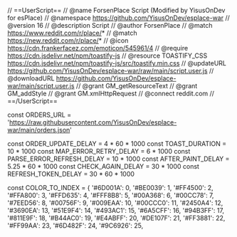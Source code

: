 // ==UserScript==
// @name         ForsenPlace Script (Modified by YisusOnDev for esPlace)
// @namespace    https://github.com/YisusOnDev/esplace-war
// @version      16
// @description  Script 
// @author       ForsenPlace
// @match        https://www.reddit.com/r/place/*
// @match        https://new.reddit.com/r/place/*
// @icon         https://cdn.frankerfacez.com/emoticon/545961/4
// @require	     https://cdn.jsdelivr.net/npm/toastify-js
// @resource     TOASTIFY_CSS https://cdn.jsdelivr.net/npm/toastify-js/src/toastify.min.css
// @updateURL    https://github.com/YisusOnDev/esplace-war/raw/main/script.user.js
// @downloadURL  https://github.com/YisusOnDev/esplace-war/main/script.user.js
// @grant        GM_getResourceText
// @grant        GM_addStyle
// @grant GM.xmlHttpRequest
// @connect reddit.com
// ==/UserScript==

const ORDERS_URL = 'https://raw.githubusercontent.com/YisusOnDev/esplace-war/main/orders.json'

const ORDER_UPDATE_DELAY = 4 * 60 * 1000
const TOAST_DURATION = 10 * 1000
const MAP_ERROR_RETRY_DELAY = 6 * 1000
const PARSE_ERROR_REFRESH_DELAY = 10 * 1000
const AFTER_PAINT_DELAY = 5.25 * 60 * 1000
const CHECK_AGAIN_DELAY = 30 * 1000
const REFRESH_TOKEN_DELAY = 30 * 60 * 1000

const COLOR_TO_INDEX = {
	'#6D001A': 0,
	'#BE0039': 1,
	'#FF4500': 2,
	'#FFA800': 3,
	'#FFD635': 4,
	'#FFF8B8': 5,
	'#00A368': 6,
	'#00CC78': 7,
	'#7EED56': 8,
	'#00756F': 9,
	'#009EAA': 10,
	'#00CCC0': 11,
	'#2450A4': 12,
	'#3690EA': 13,
	'#51E9F4': 14,
	'#493AC1': 15,
	'#6A5CFF': 16,
	'#94B3FF': 17,
	'#811E9F': 18,
	'#B44AC0': 19,
	'#E4ABFF': 20,
	'#DE107F': 21,
	'#FF3881': 22,
	'#FF99AA': 23,
	'#6D482F': 24,
	'#9C6926': 25,
